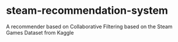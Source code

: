 # steam-recommendation-system
A recommender based on Collaborative Filtering based on the Steam Games Dataset from Kaggle
